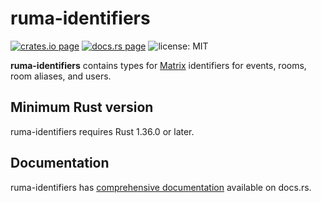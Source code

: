 # ruma-identifiers

[![crates.io page](https://img.shields.io/crates/v/ruma-identifiers.svg)](https://crates.io/crates/ruma-identifiers)
[![docs.rs page](https://docs.rs/ruma-identifiers/badge.svg)](https://docs.rs/ruma-identifiers/)
![license: MIT](https://img.shields.io/crates/l/ruma-identifiers.svg)

**ruma-identifiers** contains types for [Matrix](https://matrix.org/) identifiers for events, rooms, room aliases, and users.

## Minimum Rust version

ruma-identifiers requires Rust 1.36.0 or later.

## Documentation

ruma-identifiers has [comprehensive documentation](https://docs.rs/ruma-identifiers) available on docs.rs.
